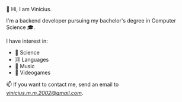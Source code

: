 👋 Hi, I am Vinícius.

I'm a backend developer pursuing my bachelor's degree in Computer Science :mortar_board:.

I have interest in:
* 🧪 Science
* 🈷️ Languages
* 🎸 Music
* 👾 Videogames

📫 If you want to contact me, send an email to *vinicius.m.m.2002@gmail.com*.
